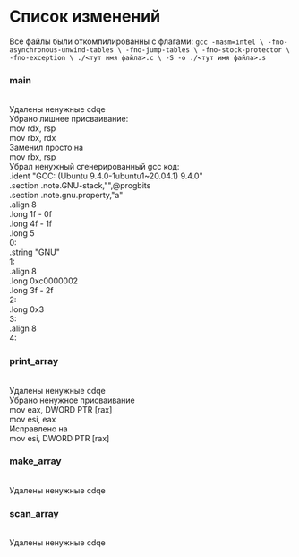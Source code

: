 # Список изменений
Все файлы были откомпилированны с флагами:
`gcc -masm=intel \
    -fno-asynchronous-unwind-tables \
   -fno-jump-tables \
    -fno-stock-protector \
   -fno-exception \
    ./<тут имя файла>.c \
   -S -o ./<тут имя файла>.s `
### main
<br>Удалены ненужные cdqe
<br>Убрано лишнее присваивание:
<br>  mov	rdx, rsp
<br>	mov	rbx, rdx
<br> Заменил просто на
<br>	mov rbx, rsp
<br>	Убрал ненужный сгенерированный gcc код:
<br>	.ident	"GCC: (Ubuntu 9.4.0-1ubuntu1~20.04.1) 9.4.0"
<br>	.section	.note.GNU-stack,"",@progbits
<br>	.section	.note.gnu.property,"a"
<br>	.align 8
<br>	.long	 1f - 0f
<br>	.long	 4f - 1f
<br>	.long	 5
<br>0:
<br>	.string	 "GNU"
<br>1:
<br>	.align 8
<br>	.long	 0xc0000002
<br>	.long	 3f - 2f
<br>2:
<br>	.long	 0x3
<br>3:
<br>	.align 8
<br>4:
### print_array
<br>Удалены ненужные cdqe
<br>Убрано ненужное присваивание
<br>mov	eax, DWORD PTR [rax] 
<br>mov	esi, eax
<br>Исправлено на
<br>mov esi, DWORD PTR [rax]
### make_array
<br>Удалены ненужные cdqe
### scan_array
<br>Удалены ненужные cdqe
